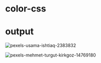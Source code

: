# color-css

# output

![pexels-usama-ishtiaq-2383832](https://github.com/moeed038ulazeem/color-css/assets/160996643/f4d5c319-411e-42f4-85b1-a3a0907e27ac)

![pexels-mehmet-turgut-kirkgoz-14769180](https://github.com/moeed038ulazeem/color-css/assets/160996643/b736cbbb-d179-4798-bb90-56ff0d969873)
